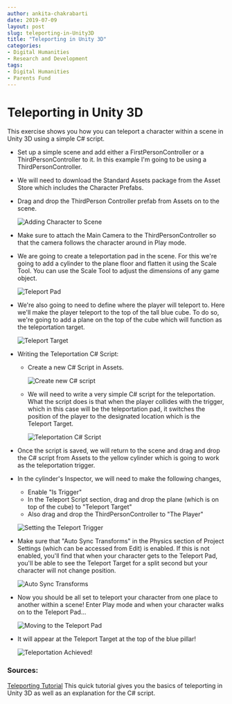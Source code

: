 ```yaml
---
author: ankita-chakrabarti
date: 2019-07-09
layout: post
slug: teleporting-in-Unity3D
title: "Teleporting in Unity 3D"
categories:
- Digital Humanities
- Research and Development
tags:
- Digital Humanities
- Parents Fund
---
```

# Teleporting in Unity 3D

This exercise shows you how you can teleport a character within a scene in Unity 3D using a simple C# script.

- Set up a simple scene and add either a FirstPersonController or a ThirdPersonController to it. In this example I'm going to be using a ThirdPersonController.
- We will need to download the Standard Assets package from the Asset Store which includes the Character Prefabs.
- Drag and drop the ThirdPerson Controller prefab from Assets on to the scene.

  ![Adding Character to Scene](/assets/post-media/teleporting/1.png)

- Make sure to attach the Main Camera to the ThirdPersonController so that the camera follows the character around in Play mode.

- We are going to create a teleportation pad in the scene. For this we're going to add a cylinder to the plane floor and flatten it using the Scale Tool. You can use the Scale Tool to adjust the dimensions of any game object.

  ![Teleport Pad](/assets/post-media/teleporting/2.png)

- We're also going to need to define where the player will teleport to. Here we'll make the player teleport to the top of the tall blue cube. To do so, we're going to add a plane on the top of the cube which will function as the teleportation target.

  ![Teleport Target](/assets/post-media/teleporting/3.png)

- Writing the Teleportation C# Script:
  - Create a new C# Script in Assets.

    ![Create new C# script](/assets/post-media/teleporting/4.png)

  - We will need to write a very simple C# script for the teleportation. What   the script does is that when the player collides with the trigger, which in this case will be the teleportation pad, it switches the position of the player to the designated location which is the Teleport Target.

    ![Teleportation C# Script](/assets/post-media/teleporting/5.png)

- Once the script is saved, we will return to the scene and drag and drop the C# script from Assets to the yellow cylinder which is going to work as the teleportation trigger.

- In the cylinder's Inspector, we will need to make the following changes,
  - Enable "Is Trigger"
  - In the Teleport Script section, drag and drop the plane (which is on top of the cube) to "Teleport Target"
  - Also drag and drop the ThirdPersonController to "The Player"
  
  ![Setting the Teleport Trigger](/assets/post-media/teleporting/6.png)
  
- Make sure that "Auto Sync Transforms" in the Physics section of Project Settings (which can be accessed from Edit) is enabled. If this is not enabled, you'll find that when your character gets to the Teleport Pad, you'll be able to see the Teleport Target for a split second but your character will not change position. 

  ![Auto Sync Transforms](/assets/post-media/teleporting/7.png)

- Now you should be all set to teleport your character from one place to another within a scene! Enter Play mode and when your character walks on to the Teleport Pad...

  ![Moving to the Teleport Pad](/assets/post-media/teleporting/8.png)

- It will appear at the Teleport Target at the top of the blue pillar!

  ![Teleportation Achieved!](/assets/post-media/teleporting/9.png)


### Sources:

[Teleporting Tutorial](https://www.youtube.com/watch?v=aZ7tFPGF28w.html) This quick tutorial gives you the basics of teleporting in Unity 3D as well as an explanation for the C# script.


